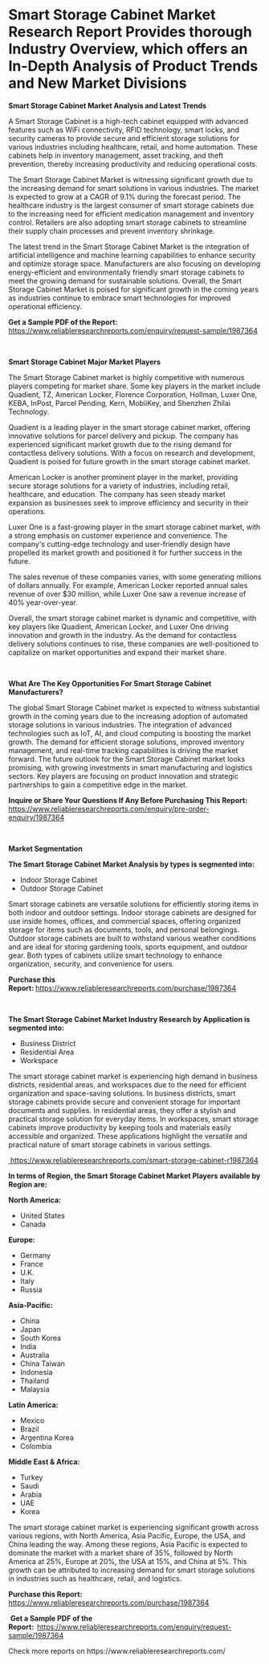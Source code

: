 <p><h1>Smart Storage Cabinet Market Research Report Provides thorough Industry Overview, which offers an In-Depth Analysis of Product Trends and New Market Divisions</h1></p><p><strong>Smart Storage Cabinet Market Analysis and Latest Trends</strong></p>
<p><p>A Smart Storage Cabinet is a high-tech cabinet equipped with advanced features such as WiFi connectivity, RFID technology, smart locks, and security cameras to provide secure and efficient storage solutions for various industries including healthcare, retail, and home automation. These cabinets help in inventory management, asset tracking, and theft prevention, thereby increasing productivity and reducing operational costs.</p><p>The Smart Storage Cabinet Market is witnessing significant growth due to the increasing demand for smart solutions in various industries. The market is expected to grow at a CAGR of 9.1% during the forecast period. The healthcare industry is the largest consumer of smart storage cabinets due to the increasing need for efficient medication management and inventory control. Retailers are also adopting smart storage cabinets to streamline their supply chain processes and prevent inventory shrinkage.</p><p>The latest trend in the Smart Storage Cabinet Market is the integration of artificial intelligence and machine learning capabilities to enhance security and optimize storage space. Manufacturers are also focusing on developing energy-efficient and environmentally friendly smart storage cabinets to meet the growing demand for sustainable solutions. Overall, the Smart Storage Cabinet Market is poised for significant growth in the coming years as industries continue to embrace smart technologies for improved operational efficiency.</p></p>
<p><strong>Get a Sample PDF of the Report:&nbsp;</strong> <a href="https://www.reliableresearchreports.com/enquiry/request-sample/1987364">https://www.reliableresearchreports.com/enquiry/request-sample/1987364</a></p>
<p>&nbsp;</p>
<p><strong>Smart Storage Cabinet Major Market Players</strong></p>
<p><p>The Smart Storage Cabinet market is highly competitive with numerous players competing for market share. Some key players in the market include Quadient, TZ, American Locker, Florence Corporation, Hollman, Luxer One, KEBA, InPost, Parcel Pending, Kern, MobiiKey, and Shenzhen Zhilai Technology.</p><p>Quadient is a leading player in the smart storage cabinet market, offering innovative solutions for parcel delivery and pickup. The company has experienced significant market growth due to the rising demand for contactless delivery solutions. With a focus on research and development, Quadient is poised for future growth in the smart storage cabinet market.</p><p>American Locker is another prominent player in the market, providing secure storage solutions for a variety of industries, including retail, healthcare, and education. The company has seen steady market expansion as businesses seek to improve efficiency and security in their operations.</p><p>Luxer One is a fast-growing player in the smart storage cabinet market, with a strong emphasis on customer experience and convenience. The company's cutting-edge technology and user-friendly design have propelled its market growth and positioned it for further success in the future.</p><p>The sales revenue of these companies varies, with some generating millions of dollars annually. For example, American Locker reported annual sales revenue of over $30 million, while Luxer One saw a revenue increase of 40% year-over-year.</p><p>Overall, the smart storage cabinet market is dynamic and competitive, with key players like Quadient, American Locker, and Luxer One driving innovation and growth in the industry. As the demand for contactless delivery solutions continues to rise, these companies are well-positioned to capitalize on market opportunities and expand their market share.</p></p>
<p>&nbsp;</p>
<p><strong>What Are The Key Opportunities For Smart Storage Cabinet Manufacturers?</strong></p>
<p><p>The global Smart Storage Cabinet market is expected to witness substantial growth in the coming years due to the increasing adoption of automated storage solutions in various industries. The integration of advanced technologies such as IoT, AI, and cloud computing is boosting the market growth. The demand for efficient storage solutions, improved inventory management, and real-time tracking capabilities is driving the market forward. The future outlook for the Smart Storage Cabinet market looks promising, with growing investments in smart manufacturing and logistics sectors. Key players are focusing on product innovation and strategic partnerships to gain a competitive edge in the market.</p></p>
<p><strong>Inquire or Share Your Questions If Any Before Purchasing This Report:</strong> <a href="https://www.reliableresearchreports.com/enquiry/pre-order-enquiry/1987364">https://www.reliableresearchreports.com/enquiry/pre-order-enquiry/1987364</a></p>
<p>&nbsp;</p>
<p><strong>Market Segmentation</strong></p>
<p><strong>The Smart Storage Cabinet Market Analysis by types is segmented into:</strong></p>
<p><ul><li>Indoor Storage Cabinet</li><li>Outdoor Storage Cabinet</li></ul></p>
<p><p>Smart storage cabinets are versatile solutions for efficiently storing items in both indoor and outdoor settings. Indoor storage cabinets are designed for use inside homes, offices, and commercial spaces, offering organized storage for items such as documents, tools, and personal belongings. Outdoor storage cabinets are built to withstand various weather conditions and are ideal for storing gardening tools, sports equipment, and outdoor gear. Both types of cabinets utilize smart technology to enhance organization, security, and convenience for users.</p></p>
<p><strong>Purchase this Report:&nbsp;</strong><a href="https://www.reliableresearchreports.com/purchase/1987364">https://www.reliableresearchreports.com/purchase/1987364</a></p>
<p>&nbsp;</p>
<p><strong>The Smart Storage Cabinet Market Industry Research by Application is segmented into:</strong></p>
<p><ul><li>Business District</li><li>Residential Area</li><li>Workspace</li></ul></p>
<p><p>The smart storage cabinet market is experiencing high demand in business districts, residential areas, and workspaces due to the need for efficient organization and space-saving solutions. In business districts, smart storage cabinets provide secure and convenient storage for important documents and supplies. In residential areas, they offer a stylish and practical storage solution for everyday items. In workspaces, smart storage cabinets improve productivity by keeping tools and materials easily accessible and organized. These applications highlight the versatile and practical nature of smart storage cabinets in various settings.</p></p>
<p><a href="https://www.reliableresearchreports.com/smart-storage-cabinet-r1987364">&nbsp;https://www.reliableresearchreports.com/smart-storage-cabinet-r1987364</a></p>
<p><strong>In terms of Region, the Smart Storage Cabinet Market Players available by Region are:</strong></p>
<p>
    <p> <strong> North America: </strong>
        <ul>
            <li>United States</li>
            <li>Canada</li>
        </ul>
        </p> 
    <p> <strong> Europe: </strong>
        <ul>
            <li>Germany</li>
            <li>France</li>
            <li>U.K.</li>
            <li>Italy</li>
            <li>Russia</li>
        </ul>
        </p> 
    <p> <strong> Asia-Pacific: </strong>
        <ul>
            <li>China</li>
            <li>Japan</li>
            <li>South Korea</li>
            <li>India</li>
            <li>Australia</li>
            <li>China Taiwan</li>
            <li>Indonesia</li>
            <li>Thailand</li>
            <li>Malaysia</li>
        </ul>
        </p> 
    <p> <strong> Latin America: </strong>
        <ul>
            <li>Mexico</li>
            <li>Brazil</li>
            <li>Argentina Korea</li>
            <li>Colombia</li>
        </ul>
        </p> 
    <p> <strong> Middle East & Africa: </strong>
        <ul>
            <li>Turkey</li>
            <li>Saudi</li>
            <li>Arabia</li>
            <li>UAE</li>
            <li>Korea</li>
        </ul>
    </p>
    </p>
<p><p>The smart storage cabinet market is experiencing significant growth across various regions, with North America, Asia Pacific, Europe, the USA, and China leading the way. Among these regions, Asia Pacific is expected to dominate the market with a market share of 35%, followed by North America at 25%, Europe at 20%, the USA at 15%, and China at 5%. This growth can be attributed to increasing demand for smart storage solutions in industries such as healthcare, retail, and logistics.</p></p>
<p><strong>Purchase this Report: </strong><a href="https://www.reliableresearchreports.com/purchase/1987364">https://www.reliableresearchreports.com/purchase/1987364</a></p>
<p>&nbsp;<strong>Get a Sample PDF of the Report:&nbsp;&nbsp;</strong><a href="https://www.reliableresearchreports.com/enquiry/request-sample/1987364">https://www.reliableresearchreports.com/enquiry/request-sample/1987364</a></p>
<p><strong></strong></p>
<p>Check more reports on https://www.reliableresearchreports.com/</p>